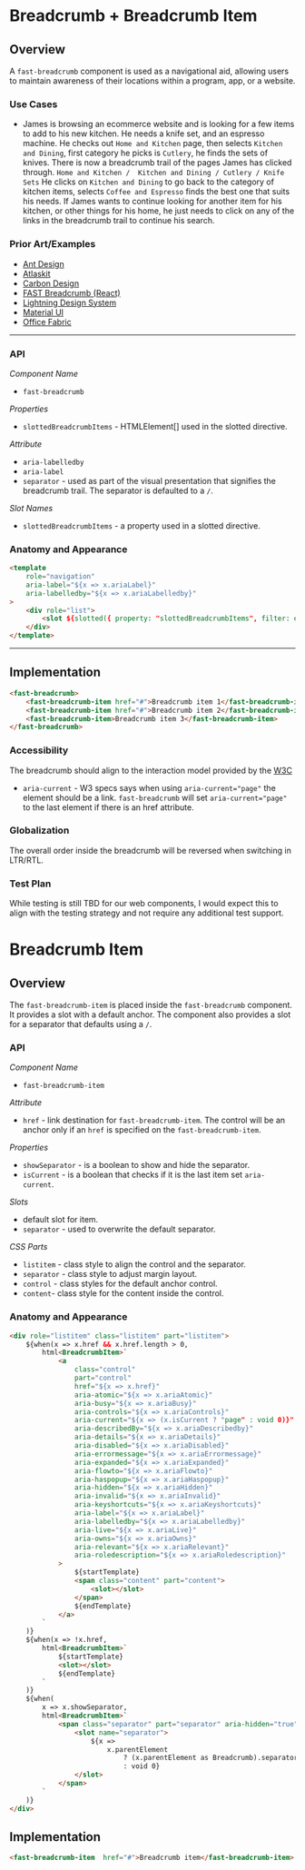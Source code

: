 # Breadcrumb + Breadcrumb Item

## Overview
A `fast-breadcrumb` component is used as a navigational aid, allowing users to maintain awareness of their locations within a program, app, or a website.

### Use Cases
- James is browsing an ecommerce website and is looking for a few items to add to his new kitchen. He needs a knife set, and an espresso machine. He checks out `Home and Kitchen` page, then selects `Kitchen and Dining`, first category he picks is `Cutlery`, he finds the sets of knives. There is now a breadcrumb trail of the pages James has clicked through. `Home and Kitchen /  Kitchen and Dining / Cutlery / Knife Sets`
He clicks on `Kitchen and Dining` to go back to the category of kitchen items, selects `Coffee and Espresso` finds the best one that suits his needs. If James wants to continue looking for another item for his kitchen, or other things for his home, he just needs to click on any of the links in the breadcrumb trail to continue his search.

### Prior Art/Examples
- [Ant Design](https://ant.design/components/breadcrumb/)
- [Atlaskit](https://atlaskit.atlassian.com/packages/core/breadcrumbs)
- [Carbon Design](https://www.carbondesignsystem.com/components/breadcrumb/code/)
- [FAST Breadcrumb (React)](https://www.npmjs.com/package/@microsoft/fast-components-react-msft)
- [Lightning Design System](https://www.lightningdesignsystem.com/components/breadcrumbs/#site-main-content)
- [Material UI](https://material-ui.com/components/breadcrumbs/)
- [Office Fabric](https://developer.microsoft.com/en-us/fluentui#/controls/web/breadcrumb)

---

### API

*Component Name*
- `fast-breadcrumb`

*Properties*
- `slottedBreadcrumbItems` - HTMLElement[] used in the slotted directive.

*Attribute*
- `aria-labelledby`
- `aria-label`
- `separator` - used as part of the visual presentation that signifies the breadcrumb trail. The separator is defaulted to a `/`.

*Slot Names*
- `slottedBreadcrumbItems` - a property used in a slotted directive.

### Anatomy and Appearance

```html
<template
    role="navigation"
    aria-label="${x => x.ariaLabel}"
    aria-labelledby="${x => x.ariaLabelledby}"
>
    <div role="list">
        <slot ${slotted({ property: "slottedBreadcrumbItems", filter: elements() })}></slot>
    </div>
</template>
```

---

## Implementation

```html
<fast-breadcrumb>
    <fast-breadcrumb-item href="#">Breadcrumb item 1</fast-breadcrumb-item>
    <fast-breadcrumb-item href="#">Breadcrumb item 2</fast-breadcrumb-item>
    <fast-breadcrumb-item>Breadcrumb item 3</fast-breadcrumb-item>
</fast-breadcrumb>
```

### Accessibility

The breadcrumb should align to the interaction model provided by the [W3C](https://www.w3.org/TR/wai-aria-practices/#breadcrumb)
- `aria-current` - W3 specs says when using `aria-current="page"` the element should be a link. `fast-breadcrumb` will set `aria-current="page"` to the last element if there is an href attribute.

### Globalization

The overall order inside the breadcrumb will be reversed when switching in LTR/RTL.

### Test Plan

While testing is still TBD for our web components, I would expect this to align with the testing strategy and not require any additional test support.



# Breadcrumb Item

## Overview

The `fast-breadcrumb-item` is placed inside the `fast-breadcrumb` component. It provides a slot with a default anchor. The component also provides a slot for a separator that defaults using a `/`.

### API

*Component Name*
- `fast-breadcrumb-item`

*Attribute*
- `href` - link destination for `fast-breadcrumb-item`. The control will be an anchor only if an `href` is specified on the `fast-breadcrumb-item`.

*Properties*
- `showSeparator` - is a boolean to show and hide the separator.
- `isCurrent` - is a boolean that checks if it is the last item set `aria-current`.

*Slots*
- default slot for item.
- `separator` - used to overwrite the default separator.

*CSS Parts*
- `listitem` - class style to align the control and the separator.
- `separator` - class style to adjust margin layout.
- `control` - class styles for the default anchor control.
- `content`- class style for the content inside the control.

### Anatomy and Appearance

```html
<div role="listitem" class="listitem" part="listitem">
    ${when(x => x.href && x.href.length > 0,
        html<BreadcrumbItem>`
            <a
                class="control"
                part="control"
                href="${x => x.href}"
                aria-atomic="${x => x.ariaAtomic}"
                aria-busy="${x => x.ariaBusy}"
                aria-controls="${x => x.ariaControls}"
                aria-current="${x => (x.isCurrent ? "page" : void 0)}"
                aria-describedBy="${x => x.ariaDescribedby}"
                aria-details="${x => x.ariaDetails}"
                aria-disabled="${x => x.ariaDisabled}"
                aria-errormessage="${x => x.ariaErrormessage}"
                aria-expanded="${x => x.ariaExpanded}"
                aria-flowto="${x => x.ariaFlowto}"
                aria-haspopup="${x => x.ariaHaspopup}"
                aria-hidden="${x => x.ariaHidden}"
                aria-invalid="${x => x.ariaInvalid}"
                aria-keyshortcuts="${x => x.ariaKeyshortcuts}"
                aria-label="${x => x.ariaLabel}"
                aria-labelledby="${x => x.ariaLabelledby}"
                aria-live="${x => x.ariaLive}"
                aria-owns="${x => x.ariaOwns}"
                aria-relevant="${x => x.ariaRelevant}"
                aria-roledescription="${x => x.ariaRoledescription}"
            >
                ${startTemplate}
                <span class="content" part="content">
                    <slot></slot>
                </span>
                ${endTemplate}
            </a>
        `
    )}
    ${when(x => !x.href,
        html<BreadcrumbItem>`
            ${startTemplate}
            <slot></slot>
            ${endTemplate}
        `
    )}
    ${when(
        x => x.showSeparator,
        html<BreadcrumbItem>`
            <span class="separator" part="separator" aria-hidden="true">
                <slot name="separator">
                    ${x =>
                        x.parentElement
                            ? (x.parentElement as Breadcrumb).separator
                            : void 0}
                </slot>
            </span>
        `
    )}
</div>
```

## Implementation

```html
<fast-breadcrumb-item  href="#">Breadcrumb item</fast-breadcrumb-item>
```
